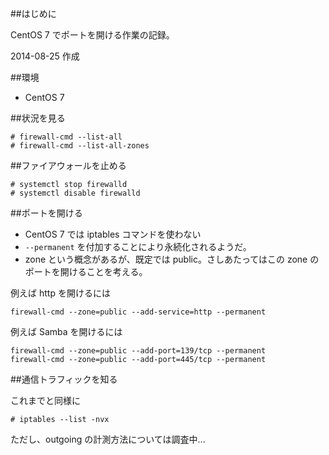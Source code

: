 ##はじめに

CentOS 7 でポートを開ける作業の記録。    

2014-08-25 作成

##環境

- CentOS 7

##状況を見る

```
# firewall-cmd --list-all
# firewall-cmd --list-all-zones
```

##ファイアウォールを止める

```
# systemctl stop firewalld
# systemctl disable firewalld
```

##ポートを開ける

- CentOS 7 では iptables コマンドを使わない
- `--permanent` を付加することにより永続化されるようだ。
- zone という概念があるが、既定では public。さしあたってはこの zone のポートを開けることを考える。

例えば http を開けるには

```
firewall-cmd --zone=public --add-service=http --permanent
```

例えば Samba を開けるには

```
firewall-cmd --zone=public --add-port=139/tcp --permanent
firewall-cmd --zone=public --add-port=445/tcp --permanent
```

##通信トラフィックを知る

これまでと同様に

```
# iptables --list -nvx
```

ただし、outgoing の計測方法については調査中...
